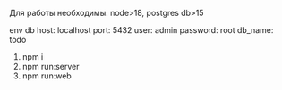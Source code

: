 Для работы необходимы: node>18, postgres db>15

env db
host: localhost
port: 5432
user: admin
password: root
db_name: todo

1. npm i
2. npm run:server
3. npm run:web
